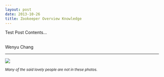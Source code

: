 ```yaml
---
layout: post
date: 2013-10-26
title: Zookeeper Overview Knowledge
---
```


Test Post Contents...

<br>
Wenyu Chang

---

![](/images/napa.jpg)

<small><i>Many of the said lovely people are not in these photos.</i></small>
